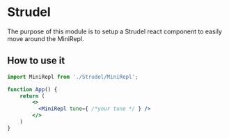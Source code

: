 # Strudel

The purpose of this module is to setup a Strudel react component to easily move around the MiniRepl. 

## How to use it

```jsx
import MiniRepl from './Strudel/MiniRepl';

function App() {
    return (
        <>
          <MiniRepl tune={ /*your tune */ } />
        </>
    )
}
```
